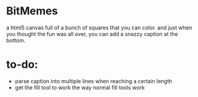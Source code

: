 BitMemes
==========

a html5 canvas full of a bunch of squares that you can color.
and just when you thought the fun was all over, you can add
a snazzy caption at the bottom.

to-do:
======

- parse caption into multiple lines when reaching a certain length
- get the fill tool to work the way normal fill tools work

